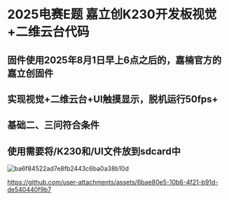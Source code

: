 # 2025电赛E题 嘉立创K230开发板视觉+二维云台代码
## 固件使用2025年8月1日早上6点之后的，嘉楠官方的嘉立创固件
## 实现视觉+二维云台+UI触摸显示，脱机运行50fps+
## 基础二、三问符合条件
## 使用需要将/K230和/UI文件放到sdcard中


![ba6f84522ad7e8fb2443c6ba0a38b10d](https://github.com/user-attachments/assets/4ff7fc04-135e-4d6b-9b42-dc098219613b)

https://github.com/user-attachments/assets/6bae80e5-10b6-4f21-b91d-de540440f9b7

